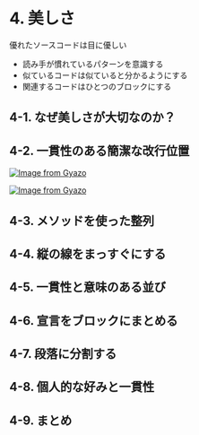 # 4. 美しさ


優れたソースコードは目に優しい

* 読み手が慣れているパターンを意識する
* 似ているコードは似ていると分かるようにする
* 関連するコードはひとつのブロックにする


## 4-1. なぜ美しさが大切なのか？

## 4-2. 一貫性のある簡潔な改行位置



[![Image from Gyazo](https://i.gyazo.com/6b28664f58fe08e20679a499ba4aae67.png)](https://gyazo.com/6b28664f58fe08e20679a499ba4aae67)

[![Image from Gyazo](https://i.gyazo.com/a9a395cdfef93487b179d6ef2efd402e.png)](https://gyazo.com/a9a395cdfef93487b179d6ef2efd402e)

## 4-3. メソッドを使った整列

## 4-4. 縦の線をまっすぐにする

## 4-5. 一貫性と意味のある並び

## 4-6. 宣言をブロックにまとめる

## 4-7. 段落に分割する

## 4-8. 個人的な好みと一貫性

## 4-9. まとめ
